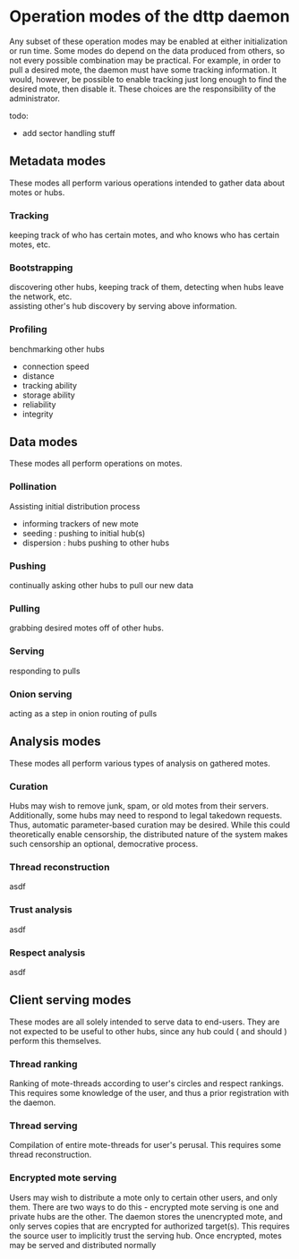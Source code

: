 # Operation modes of the dttp daemon
Any subset of these operation modes may be enabled at either initialization or run time. Some modes do depend on the data produced from others, so not every possible combination may be practical. For example, in order to pull a desired mote, the daemon must have some tracking information. It would, however, be possible to enable tracking just long enough to find the desired mote, then disable it. These choices are the responsibility of the administrator.

todo:  
 - add sector handling stuff

## Metadata modes
These modes all perform various operations intended to gather data about motes or hubs.

### Tracking
keeping track of who has certain motes, and who knows who has certain motes, etc.

### Bootstrapping
discovering other hubs, keeping track of them, detecting when hubs leave the network, etc.  
assisting other's hub discovery by serving above information.

### Profiling
benchmarking other hubs  
 - connection speed
 - distance
 - tracking ability
 - storage ability
 - reliability
 - integrity

## Data modes
These modes all perform operations on motes.

### Pollination
Assisting initial distribution process  
 - informing trackers of new mote
 - seeding : pushing to initial hub(s)
 - dispersion : hubs pushing to other hubs

### Pushing
continually asking other hubs to pull our new data

### Pulling
grabbing desired motes off of other hubs.

### Serving
responding to pulls

### Onion serving
acting as a step in onion routing of pulls

## Analysis modes
These modes all perform various types of analysis on gathered motes.

### Curation
Hubs may wish to remove junk, spam, or old motes from their servers. Additionally, some hubs may need to respond to legal takedown requests. Thus, automatic parameter-based curation may be desired. While this could theoretically enable censorship, the distributed nature of the system makes such censorship an optional, democrative process.

### Thread reconstruction
asdf

### Trust analysis
asdf

### Respect analysis
asdf

## Client serving modes
These modes are all solely intended to serve data to end-users. They are not expected to be useful to other hubs, since any hub could ( and should ) perform this themselves.

### Thread ranking
Ranking of mote-threads according to user's circles and respect rankings. This requires some knowledge of the user, and thus a prior registration with the daemon.

### Thread serving
Compilation of entire mote-threads for user's perusal. This requires some thread reconstruction.

### Encrypted mote serving
Users may wish to distribute a mote only to certain other users, and only them. There are two ways to do this - encrypted mote serving is one and private hubs are the other. The daemon stores the unencrypted mote, and only serves copies that are encrypted for authorized target(s). This requires the source user to implicitly trust the serving hub. Once encrypted, motes may be served and distributed normally

